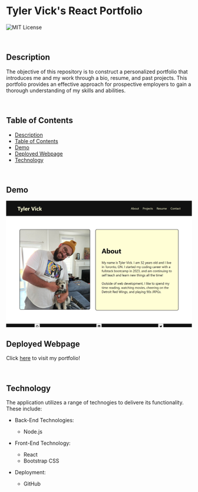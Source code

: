 # Tyler Vick's React Portfolio

![MIT License](https://img.shields.io/badge/license-MIT%20License-black.svg)

<br>

## Description

The objective of this repository is to construct a personalized portfolio that introduces me and my work through a bio, resume, and past projects. This portfolio provides an effective approach for prospective employers to gain a thorough understanding of my skills and abilities.

<br>

## Table of Contents

- [Description](#description)
- [Table of Contents](#table-of-contents)
- [Demo](#demo)
- [Deployed Webpage](#deployed-webpage)
- [Technology](#technology)

<br>

## Demo

![screenshot of my homepage](./src/images/jrtvick.github.io_react-portfolio_.png)


## Deployed Webpage

Click [here](https://jrtvick.github.io/react-portfolio/) to visit my portfolio!

<br>

## Technology

The application utilizes a range of technogies to delivere its functionality. These include:

- Back-End Technologies:

  - Node.js

- Front-End Technology:

  - React
  - Bootstrap CSS

- Deployment:

  - GitHub